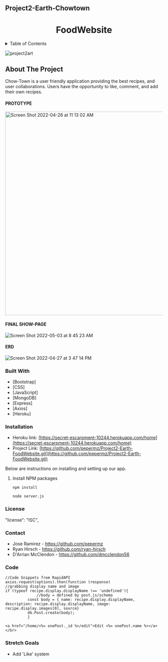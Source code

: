 <!-- # Project2-Earth-Chowtown -->
## Project2-Earth-Chowtown
<h1 align="center">FoodWebsite</h1>
<!-- TABLE OF CONTENTS -->
<details>
  <summary>Table of Contents</summary>
  <ol>
    <li>
      <a href="#about-the-project">About The Project</a>
      <ul>
        <li><a href="#built-with">Built With</a></li>
      </ul>
    </li>
    <li>
      <a href="#getting-started">Getting Started</a>
      <ul>
        <li><a href="#installation">Installation</a></li>
      </ul>
    </li>
    <li><a href="#contributing">Contributing</a></li>
    <li><a href="#contact">Contact</a></li>
    <li><a href="#Code Snippit">Code</a></li>
    <li><a href="#Stretch Goals">Stetch Goals</a></li>
  </ol>
</details>

![project2art](https://user-images.githubusercontent.com/101522627/166264987-b683c348-4e2e-4d16-ab4a-711c8fcc21be.jpg)


<!-- ABOUT THE PROJECT -->
## About The Project
Chow-Town is a user friendly application providing the best recipes, and user collaborations. 
Users have the opportunity to like, comment, and add their own recipes.  

#### PROTOTYPE
<img width="650" alt="Screen Shot 2022-04-26 at 11 13 02 AM" src="https://user-images.githubusercontent.com/101522627/165345489-9ddcc246-bd43-40e0-b525-e3445e2c55d2.png">

#### FINAL SHOW-PAGE
![Screen Shot 2022-05-03 at 8 45 23 AM](https://user-images.githubusercontent.com/101522627/166464700-44dc22a5-ae83-46ad-af35-47e86ba1d6b1.png)





  #### ERD
![Screen Shot 2022-04-27 at 3 47 14 PM](https://user-images.githubusercontent.com/101522627/166327592-4b3077f5-51d2-4517-a789-a52fc1b1c866.png)




### Built With

* [Bootstrap]
* [CSS]
* [JavaScript]
* [MongoDB]
* [Express]
* [Axios]
* [Heroku]


### Installation
* Heroku link: [https://secret-escarpment-10244.herokuapp.com/home](https://secret-escarpment-10244.herokuapp.com/home)
* Project Link: [https://github.com/pepermz/Project2-Earth-FoodWebsite.git](https://github.com/pepermz/Project2-Earth-FoodWebsite.git)

Below are instructions on installing and setting up our app. 
1. Install NPM packages
   ```
   npm install
   ```
   ```
   node server.js
   ```


<!-- LICENSE -->
### License
"license": "ISC",
<!-- CONTACT -->
### Contact
* Jose Ramirez - https://github.com/pepermz
* Ryan Hirsch - https://github.com/ryan-hirsch
* D'Arrian McClendon  - https://github.com/dmcclendon56






<!-- CODE -->
### Code
  ```
  //Code Snippets from RapidAPI
  axios.request(options).then(function (response)
  //grabbing display name and image
if (typeof recipe.display.displayName !== 'undefined'){
                //body = defined by post.js/schema
            const body = { name: recipe.display.displayName, description: recipe.display.displayName, image: recipe.display.images[0], source}
            db.Post.create(body);
            }
  ```
  ```
  <a href="/home/<%= onePost._id %>/edit">Edit <%= onePost.name %></a></br>
  ```
<!-- STRETCH GOALS -->
### Stretch Goals
* Add 'Like' system
